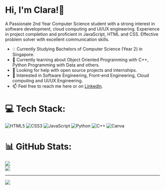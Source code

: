 # Hi, I'm Clara!👋

A Passionate 2nd Year Computer Science student with a strong interest in software development, cloud computing and UI/UX engineering. Experience in project completion and proficient in JavaScript, HTML and CSS. Effective problem solver with excellent communication skills.

- 💡 Currently Studying Bachelors of Computer Science (Year 2) in Singapore.
- 🌱 Currently learning about Object Oriented Programming with C++, Python Programming with Data and others.
- 👀 Looking for help with open source projects and internships.
- 💼 Interested in Software Engineering, Front-end Engineering, Cloud computing and UI/UX Engineering.
- 📫 Feel free to reach me here or on [Linkedln](https://www.linkedin.com/in/xin-yue-tan-457a872bb/).

# 💻 Tech Stack:
![HTML5](https://img.shields.io/badge/html5-%23E34F26.svg?style=flat&logo=html5&logoColor=white) ![CSS3](https://img.shields.io/badge/css3-%231572B6.svg?style=flat&logo=css3&logoColor=white) ![JavaScript](https://img.shields.io/badge/javascript-%23323330.svg?style=flat&logo=javascript&logoColor=%23F7DF1E) ![Python](https://img.shields.io/badge/python-3670A0?style=flat&logo=python&logoColor=ffdd54) ![C++](https://img.shields.io/badge/c++-%2300599C.svg?style=flat&logo=c%2B%2B&logoColor=white) ![Canva](https://img.shields.io/badge/Canva-%2300C4CC.svg?style=flat&logo=Canva&logoColor=white)

# 📊 GitHub Stats:
![](https://github-readme-stats.vercel.app/api?username=Claratxy&theme=tokyonight&hide_border=false&include_all_commits=false&count_private=false)<br/>
![](https://github-readme-streak-stats.herokuapp.com/?user=Claratxy&theme=tokyonight&hide_border=false)<br/>

---
[![](https://visitcount.itsvg.in/api?id=Claratxy&icon=0&color=0)](https://visitcount.itsvg.in)

<!-- Proudly created with GPRM ( https://gprm.itsvg.in ) -->

<!---
Claratxy/Claratxy is a ✨ special ✨ repository because its `README.md` (this file) appears on your GitHub profile.
You can click the Preview link to take a look at your changes.
--->
